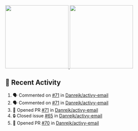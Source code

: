 <a href="https://github.com/anuraghazra/github-readme-stats">
  <img height=200 src="https://readme-stats-danrejk.vercel.app/api?username=Danrejk&theme=github_dark&border_color=3d444d&count_private=true" />
</a>
<a href="https://github.com/anuraghazra/github-readme-stats">
  <img height=200 src="https://readme-stats-danrejk.vercel.app/api/top-langs/?username=Danrejk&layout=donut&theme=github_dark&border_color=3d444d&count_private=true" />
</a>

## 🚀 Recent Activity  
<!--START_SECTION:activity-->
1. 🗣 Commented on [#71](https://github.com/Danrejk/activy-email/pull/71#issuecomment-2773788703) in [Danrejk/activy-email](https://github.com/Danrejk/activy-email)
2. 🗣 Commented on [#71](https://github.com/Danrejk/activy-email/pull/71#issuecomment-2771864373) in [Danrejk/activy-email](https://github.com/Danrejk/activy-email)
3. 💪 Opened PR [#71](https://github.com/Danrejk/activy-email/pull/71) in [Danrejk/activy-email](https://github.com/Danrejk/activy-email)
4. 🔒 Closed issue [#65](https://github.com/Danrejk/activy-email/issues/65) in [Danrejk/activy-email](https://github.com/Danrejk/activy-email)
5. 💪 Opened PR [#70](https://github.com/Danrejk/activy-email/pull/70) in [Danrejk/activy-email](https://github.com/Danrejk/activy-email)
<!--END_SECTION:activity-->
